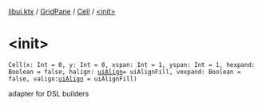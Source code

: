 [libui.ktx](../../index.md) / [GridPane](../index.md) / [Cell](index.md) / [&lt;init&gt;](./-init-.md)

# &lt;init&gt;

`Cell(x: Int = 0, y: Int = 0, xspan: Int = 1, yspan: Int = 1, hexpand: Boolean = false, halign: `[`uiAlign`](../../../libui/ui-align.md)` = uiAlignFill, vexpand: Boolean = false, valign: `[`uiAlign`](../../../libui/ui-align.md)` = uiAlignFill)`

adapter for DSL builders

